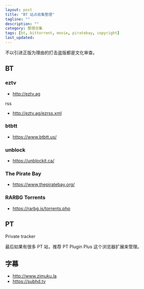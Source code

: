```yaml
---
layout: post
title: "BT 站点收集整理"
tagline: ""
description: ""
category: 整理合集
tags: [bt, bittorrent, movie, piratebay, copyright]
last_updated:
---
```


不以引进正版为理由的打击盗版都是文化审查。

## BT

### eztv

- http://eztv.ag

rss

- http://eztv.ag/ezrss.xml

### btbtt

- https://www.btbtt.us/

### unblock

- https://unblockit.ca/

### The Pirate Bay

- https://www.thepiratebay.org/

### RARBG Torrents

- https://rarbg.is/torrents.php

## PT
Private tracker

最后如果有很多 PT 站，推荐 PT Plugin Plus 这个浏览器扩展来管理。

## 字幕

- <http://www.zimuku.la>
- <https://subhd.tv>

